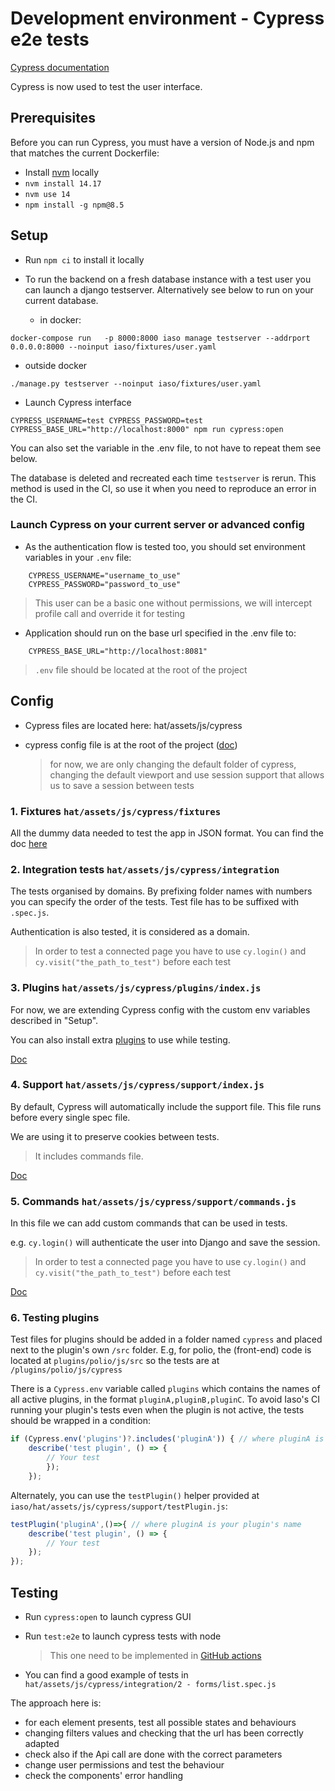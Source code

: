 Development environment - Cypress e2e tests
===========================================

[Cypress documentation](https://docs.cypress.io/guides/overview/why-cypress)

Cypress is now used to test the user interface.

Prerequisites
-------------

Before you can run Cypress, you must have a version of Node.js and npm that matches the current Dockerfile:

- Install [nvm](https://github.com/nvm-sh/nvm) locally
- `nvm install 14.17`
- `nvm use 14`
- `npm install -g npm@8.5`

Setup
-----

- Run `npm ci` to install it locally

- To run the backend on a fresh database instance with a test user you can launch a django testserver. Alternatively see below to run on your current database.
  - in docker:
```
docker-compose run   -p 8000:8000 iaso manage testserver --addrport 0.0.0.0:8000 --noinput iaso/fixtures/user.yaml
```
  - outside docker
```
./manage.py testserver --noinput iaso/fixtures/user.yaml
```

- Launch Cypress interface
```
CYPRESS_USERNAME=test CYPRESS_PASSWORD=test CYPRESS_BASE_URL="http://localhost:8000" npm run cypress:open
```

You can also set the variable in the .env file, to not have to repeat them see below.

The database is deleted and recreated each time `testserver` is rerun.
This method is used in the CI, so use it when you need to reproduce an error in the CI.

### Launch Cypress on your current server or advanced config

- As the authentication flow is tested too, you should set environment variables in your `.env` file:
``` {.sourceCode .env}
    CYPRESS_USERNAME="username_to_use"
    CYPRESS_PASSWORD="password_to_use"
```
> This user can be a basic one without permissions, we will intercept profile call and override it for testing

- Application should run on the base url specified in the .env file to:
``` {.sourceCode .env}
    CYPRESS_BASE_URL="http://localhost:8081"
```

> `.env` file should be located at the root of the project

Config
-----

- Cypress files are located here: hat/assets/js/cypress
- cypress config file is at the root of the project ([doc](https://docs.cypress.io/guides/references/configuration#cypress-json))
  
    > for now, we are only changing the default folder of cypress, changing the default viewport and use session support that allows us to save a session between tests

### 1. Fixtures  `hat/assets/js/cypress/fixtures`
All the dummy data needed to test the app in JSON format.
You can find the doc [here](https://docs.cypress.io/guides/guides/network-requests#Fixtures)


### 2. Integration tests  `hat/assets/js/cypress/integration`
The tests organised by domains.
By prefixing folder names with numbers you can specify the order of the tests.
Test file has to be suffixed with `.spec.js`.

Authentication is also tested, it is considered as a domain.
> In order to test a connected page you have to use `cy.login()` and `cy.visit("the_path_to_test")` before each test

### 3. Plugins `hat/assets/js/cypress/plugins/index.js`

For now, we are extending Cypress config with the custom env variables described in "Setup".

You can also install extra [plugins](https://docs.cypress.io/plugins/directory) to use while testing.

[Doc](https://docs.cypress.io/guides/tooling/plugins-guide)

### 4. Support  `hat/assets/js/cypress/support/index.js`
By default, Cypress will automatically include the support file.
This file runs before every single spec file.

We are using it to preserve cookies between tests.

> It includes commands file.

[Doc](https://docs.cypress.io/guides/core-concepts/writing-and-organizing-tests#Support-file)


### 5. Commands  `hat/assets/js/cypress/support/commands.js`

In this file we can add custom commands that can be used in tests.

e.g. `cy.login()` will authenticate the user into Django and save the session.
> In order to test a connected page you have to use `cy.login()` and `cy.visit("the_path_to_test")` before each test

[Doc](https://docs.cypress.io/api/cypress-api/custom-commands)

### 6. Testing plugins

Test files for plugins should be added in a folder named `cypress` and placed next to the plugin's own `/src` folder. E.g, for polio, the (front-end) code is located at `plugins/polio/js/src` so the tests are at `/plugins/polio/js/cypress`

There is a `Cypress.env` variable called `plugins` which contains the names of all active plugins, in the format `pluginA,pluginB,pluginC`. To avoid Iaso's CI running your plugin's tests even when the plugin is not active, the tests should be wrapped in a condition:

```javascript
if (Cypress.env('plugins')?.includes('pluginA')) { // where pluginA is your plugin's name
    describe('test plugin', () => {
        // Your test
        });
    });
```

Alternately, you can use the `testPlugin()` helper provided at `iaso/hat/assets/js/cypress/support/testPlugin.js`:

```javascript
testPlugin('pluginA',()=>{ // where pluginA is your plugin's name
    describe('test plugin', () => {
        // Your test
    });
});

```


Testing
-------

- Run `cypress:open` to launch cypress GUI
- Run `test:e2e` to launch cypress tests with node
    > This one need to be implemented in [GitHub actions](https://docs.cypress.io/guides/continuous-integration/github-actions)

- You can find a good example of tests in `hat/assets/js/cypress/integration/2 - forms/list.spec.js`


The approach here is:
- for each element presents, test all possible states and behaviours
- changing filters values and checking that the url has been correctly adapted
- check also if the Api call are done with the correct parameters
- change user permissions and test the behaviour
- check the components' error handling
